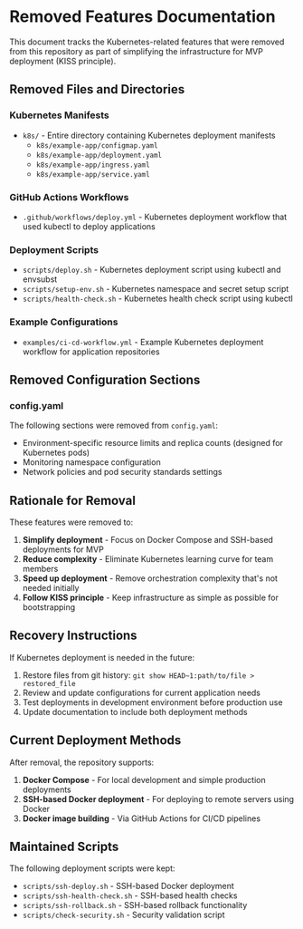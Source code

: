 # Removed Features Documentation

This document tracks the Kubernetes-related features that were removed from this repository as part of simplifying the infrastructure for MVP deployment (KISS principle).

## Removed Files and Directories

### Kubernetes Manifests
- `k8s/` - Entire directory containing Kubernetes deployment manifests
  - `k8s/example-app/configmap.yaml`
  - `k8s/example-app/deployment.yaml` 
  - `k8s/example-app/ingress.yaml`
  - `k8s/example-app/service.yaml`

### GitHub Actions Workflows
- `.github/workflows/deploy.yml` - Kubernetes deployment workflow that used kubectl to deploy applications

### Deployment Scripts
- `scripts/deploy.sh` - Kubernetes deployment script using kubectl and envsubst
- `scripts/setup-env.sh` - Kubernetes namespace and secret setup script
- `scripts/health-check.sh` - Kubernetes health check script using kubectl

### Example Configurations  
- `examples/ci-cd-workflow.yml` - Example Kubernetes deployment workflow for application repositories

## Removed Configuration Sections

### config.yaml
The following sections were removed from `config.yaml`:
- Environment-specific resource limits and replica counts (designed for Kubernetes pods)
- Monitoring namespace configuration 
- Network policies and pod security standards settings

## Rationale for Removal

These features were removed to:
1. **Simplify deployment** - Focus on Docker Compose and SSH-based deployments for MVP
2. **Reduce complexity** - Eliminate Kubernetes learning curve for team members
3. **Speed up deployment** - Remove orchestration complexity that's not needed initially
4. **Follow KISS principle** - Keep infrastructure as simple as possible for bootstrapping

## Recovery Instructions

If Kubernetes deployment is needed in the future:
1. Restore files from git history: `git show HEAD~1:path/to/file > restored_file`
2. Review and update configurations for current application needs
3. Test deployments in development environment before production use
4. Update documentation to include both deployment methods

## Current Deployment Methods

After removal, the repository supports:
1. **Docker Compose** - For local development and simple production deployments
2. **SSH-based Docker deployment** - For deploying to remote servers using Docker
3. **Docker image building** - Via GitHub Actions for CI/CD pipelines

## Maintained Scripts

The following deployment scripts were kept:
- `scripts/ssh-deploy.sh` - SSH-based Docker deployment
- `scripts/ssh-health-check.sh` - SSH-based health checks  
- `scripts/ssh-rollback.sh` - SSH-based rollback functionality
- `scripts/check-security.sh` - Security validation script